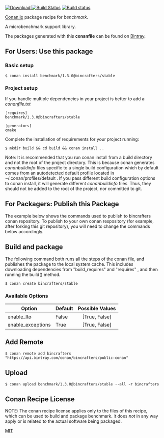 [![Download](https://api.bintray.com/packages/bincrafters/public-conan/benchmark%3Abincrafters/images/download.svg) ](https://bintray.com/bincrafters/public-conan/benchmark%3Abincrafters/_latestVersion)
[![Build Status](https://travis-ci.org/bincrafters/conan-benchmark.svg?branch=stable%2F1.3.0)](https://travis-ci.org/bincrafters/conan-benchmark)
[![Build status](https://ci.appveyor.com/api/projects/status/github/bincrafters/conan-benchmark?branch=stable%2F1.3.0&svg=true)](https://ci.appveyor.com/project/bincrafters/conan-benchmark)

[Conan.io](https://conan.io) package recipe for *benchmark*.

A microbenchmark support library.

The packages generated with this **conanfile** can be found on [Bintray](https://bintray.com/bincrafters/public-conan/benchmark%3Abincrafters).

## For Users: Use this package

### Basic setup

    $ conan install benchmark/1.3.0@bincrafters/stable

### Project setup

If you handle multiple dependencies in your project is better to add a *conanfile.txt*

    [requires]
    benchmark/1.3.0@bincrafters/stable

    [generators]
    cmake

Complete the installation of requirements for your project running:

    $ mkdir build && cd build && conan install ..

Note: It is recommended that you run conan install from a build directory and not the root of the project directory.  This is because conan generates *conanbuildinfo* files specific to a single build configuration which by default comes from an autodetected default profile located in ~/.conan/profiles/default .  If you pass different build configuration options to conan install, it will generate different *conanbuildinfo* files.  Thus, they should not be added to the root of the project, nor committed to git.

## For Packagers: Publish this Package

The example below shows the commands used to publish to bincrafters conan repository. To publish to your own conan respository (for example, after forking this git repository), you will need to change the commands below accordingly.

## Build and package

The following command both runs all the steps of the conan file, and publishes the package to the local system cache.  This includes downloading dependencies from "build_requires" and "requires" , and then running the build() method.

    $ conan create bincrafters/stable


### Available Options
| Option        | Default | Possible Values  |
| ------------- |:----------------- |:------------:|
| enable_lto      | False |  [True, False] |
| enable_exceptions      | True |  [True, False] |

## Add Remote

    $ conan remote add bincrafters "https://api.bintray.com/conan/bincrafters/public-conan"

## Upload

    $ conan upload benchmark/1.3.0@bincrafters/stable --all -r bincrafters


## Conan Recipe License

NOTE: The conan recipe license applies only to the files of this recipe, which can be used to build and package benchmark.
It does *not* in any way apply or is related to the actual software being packaged.

[MIT](https://github.com/Croydon/conan-google-benchmark.git/blob/release/v1.3.0/LICENSE.md)

